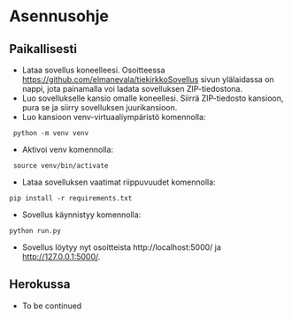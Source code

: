 # Asennusohje

## Paikallisesti

* Lataa sovellus koneelleesi. Osoitteessa https://github.com/elmanevala/tiekirkkoSovellus sivun ylälaidassa on nappi, jota painamalla voi ladata sovelluksen ZIP-tiedostona.
* Luo sovellukselle kansio omalle koneellesi. Siirrä ZIP-tiedosto kansioon, pura se ja siirry sovelluksen juurikansioon.
* Luo kansioon venv-virtuaaliympäristö komennolla:
```
 python -m venv venv
```
* Aktivoi venv komennolla:
```
 source venv/bin/activate
```
* Lataa sovelluksen vaatimat riippuvuudet komennolla:
```
pip install -r requirements.txt
```
* Sovellus käynnistyy komennolla:
```
python run.py
```
* Sovellus löytyy nyt osoitteista http://localhost:5000/ ja http://127.0.0.1:5000/.

## Herokussa

* To be continued